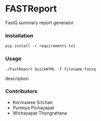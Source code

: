# FASTReport

FastQ summary report generator 

### Installation

``` pip install -r requirements.txt ```

### Usage

``` ./FastReport QuickHTML -f filename.fastq ```

description

### Contributors

- Kornrawee Srichan
- Pureeya Pichayapat
- Wichayapat Thongrattana
